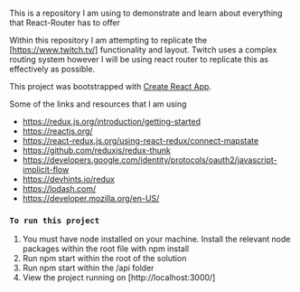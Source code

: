 This is a repository I am using to demonstrate and learn about everything that React-Router has to offer

Within this repository I am attempting to replicate the [https://www.twitch.tv/] functionality and layout. Twitch uses a complex routing system however I will be using react router to replicate this as effectively as possible.

This project was bootstrapped with [Create React App](https://github.com/facebook/create-react-app).

Some of the links and resources that I am using

- https://redux.js.org/introduction/getting-started
- https://reactjs.org/
- https://react-redux.js.org/using-react-redux/connect-mapstate
- https://github.com/reduxjs/redux-thunk
- https://developers.google.com/identity/protocols/oauth2/javascript-implicit-flow
- https://devhints.io/redux
- https://lodash.com/
- https://developer.mozilla.org/en-US/

### `To run this project`

1. You must have node installed on your machine. Install the relevant node packages within the root file with npm install
2. Run npm start within the root of the solution
3. Run npm start within the /api folder
4. View the project running on [http://localhost:3000/]
